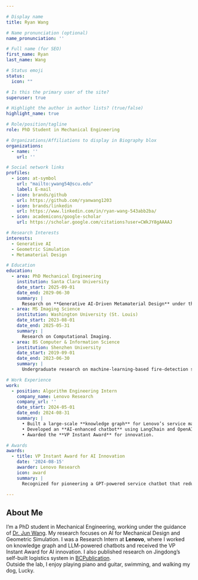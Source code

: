 ```yaml
---

# Display name
title: Ryan Wang

# Name pronunciation (optional)
name_pronunciation: ''

# Full name (for SEO)
first_name: Ryan
last_name: Wang

# Status emoji
status:
  icon: ""

# Is this the primary user of the site?
superuser: true

# Highlight the author in author lists? (true/false)
highlight_name: true

# Role/position/tagline
role: PhD Student in Mechanical Engineering

# Organizations/Affiliations to display in Biography blox
organizations:
  - name: ''
    url: ''

# Social network links
profiles:
  - icon: at-symbol
    url: "mailto:ywang54@scu.edu"
    label: E‑mail
  - icon: brands/github
    url: https://github.com/ryanwang1203
  - icon: brands/linkedin
    url: https://www.linkedin.com/in/ryan-wang-543abb2ba/
  - icon: academicons/google-scholar
    url: https://scholar.google.com/citations?user=CWkJY8gAAAAJ

# Research Interests
interests:
  - Generative AI
  - Geometric Simulation
  - Metamaterial Design

# Education
education:
  - area: PhD Mechanical Engineering
    institution: Santa Clara University
    date_start: 2025-09-01
    date_end: 2029-06-30
    summary: |
      Research on **Generative AI‑Driven Metamaterial Design** under the supervision of [Dr. Jun Wang](https://www.scu.edu/engineering/faculty/wang-jun/).
  - area: MS Imaging Science
    institution: Washington University (St. Louis)
    date_start: 2023-08-01
    date_end: 2025-05-31
    summary: |
      Research on Computational Imaging.
  - area: BS Computer & Information Science
    institution: Shenzhen University
    date_start: 2019-09-01
    date_end: 2023-06-30
    summary: |
      Undergraduate research on machine‑learning‑based fire‑detection systems for subway safety.

# Work Experience
work:
  - position: Algorithm Engineering Intern
    company_name: Lenovo Research
    company_url: ''
    date_start: 2024-05-01
    date_end: 2024-08-31
    summary: |
      • Built a large‑scale **knowledge graph** for Lenovo’s service manuals.  
      • Developed an **AI‑enhanced chatbot** using LangChain and OpenAI APIs.  
      • Awarded the **VP Instant Award** for innovation.

# Awards
awards:
  - title: VP Instant Award for AI Innovation
    date: '2024-08-15'
    awarder: Lenovo Research
    icon: award
    summary: |
      Recognized for pioneering a GPT‑powered service chatbot that reduced issue‑resolution time by **35 %**.

---
```


## About Me

I’m a PhD student in Mechanical Engineering, working under the guidance of <a href="https://www.scu.edu/engineering/faculty/wang-jun/">Dr. Jun Wang</a>. My research focuses on AI for Mechanical Design and Geometric Simulation.
I was a Research Intern at <strong>Lenovo</strong>, where I worked on knowledge graph and LLM-powered chatbots and received the VP Instant Award for AI innovation. I also published research on Jingdong’s self-built logistics system in <a href="https://bcpublication.org/index.php/BM/article/view/3751">BCPublication</a>.  
Outside the lab, I enjoy playing piano and guitar, swimming, and walking my dog, Lucky.
